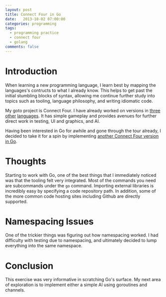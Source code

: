 ```yaml
---
layout: post
title: Connect Four in Go
date:   2013-10-02 07:00:00
categories: programming
tags:
  - programming practice
  - connect four
  - golang
comments: false
---
```


# Introduction

When learning a new programming language, I learn best by mapping the
languages's contructs to what I already know. This helps to get past the
initial stumbling blocks of syntax, allowing me continue further study
into topics such as tooling, language philosophy, and writing idiomatic
code.

My goto project is Connect Four. I have already worked on versions in
[three](http://jamie.ly/wordpress/programming/software/connect-four-in-coffeescript-and-scala/)
[other](http://jamie.ly/wordpress/programming/software/connect-four-in-coffeescript-using-three-js/)
[languages](http://jamie.ly/wordpress/programming/connect-four-objective-c-implementation/). 
It has simple gameplay and provides
avenues for further direct work in testing, UI and graphics, and
AI. 

Having been interested in Go for awhile and gone through the tour
already, I decided to take it for a spin by implementing [another Connect
Four version in Go](https://github.com/jamiely/connect-four-go).

# Thoughts

Starting to work with Go, one of the best things that I immediately
noticed was that the tooling felt very integrated. Most of the commands
you need are subcommands under the `go` command. Importing external
libraries is incredibly easy by specifying a code repository path. In
addition, some of the more common code hosting sites including Github
are directly supported.

# Namespacing Issues

One of the trickier things was figuring out how namespacing worked. I
had difficulty with testing due to namespacing, and ultimately decided
to lump everything into the same namespace. 

# Conclusion

This exercise was very informative in scratching Go's surface. My next
area of exploration is to implement either a simple AI using goroutines
and channels. 


